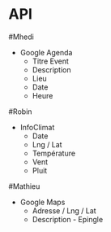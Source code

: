 # API

#Mhedi
- Google Agenda
    - Titre Event
    - Description
    - Lieu
    - Date
    - Heure

#Robin
- InfoClimat
    - Date
    - Lng / Lat
    - Température
    - Vent
    - Pluit

#Mathieu
- Google Maps
    - Adresse / Lng / Lat
    - Description - Epingle